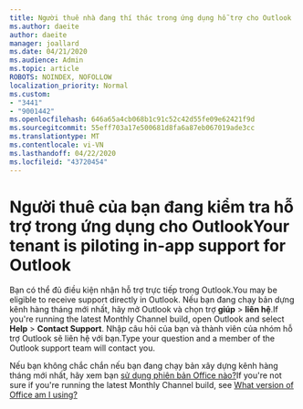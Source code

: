 ```yaml
---
title: Người thuê nhà đang thí thác trong ứng dụng hỗ trợ cho Outlook
ms.author: daeite
author: daeite
manager: joallard
ms.date: 04/21/2020
ms.audience: Admin
ms.topic: article
ROBOTS: NOINDEX, NOFOLLOW
localization_priority: Normal
ms.custom:
- "3441"
- "9001442"
ms.openlocfilehash: 646a65a4cb068b1c91c52c42d55fe09e62421f9d
ms.sourcegitcommit: 55eff703a17e500681d8fa6a87eb067019ade3cc
ms.translationtype: MT
ms.contentlocale: vi-VN
ms.lasthandoff: 04/22/2020
ms.locfileid: "43720454"
---
```

# <a name="your-tenant-is-piloting-in-app-support-for-outlook"></a><span data-ttu-id="de5a2-102">Người thuê của bạn đang kiểm tra hỗ trợ trong ứng dụng cho Outlook</span><span class="sxs-lookup"><span data-stu-id="de5a2-102">Your tenant is piloting in-app support for Outlook</span></span>

<span data-ttu-id="de5a2-103">Bạn có thể đủ điều kiện nhận hỗ trợ trực tiếp trong Outlook.</span><span class="sxs-lookup"><span data-stu-id="de5a2-103">You may be eligible to receive support directly in Outlook.</span></span> <span data-ttu-id="de5a2-104">Nếu bạn đang chạy bản dựng kênh hàng tháng mới nhất, hãy mở Outlook và chọn trợ **giúp** > **liên hệ**.</span><span class="sxs-lookup"><span data-stu-id="de5a2-104">If you're running the latest Monthly Channel build, open Outlook and select **Help** > **Contact Support**.</span></span> <span data-ttu-id="de5a2-105">Nhập câu hỏi của bạn và thành viên của nhóm hỗ trợ Outlook sẽ liên hệ với bạn.</span><span class="sxs-lookup"><span data-stu-id="de5a2-105">Type your question and a member of the Outlook support team will contact you.</span></span>

<span data-ttu-id="de5a2-106">Nếu bạn không chắc chắn nếu bạn đang chạy bản xây dựng kênh hàng tháng mới nhất, hãy xem bạn [sử dụng phiên bản Office nào?](https://support.office.com/article/932788B8-A3CE-44BF-BB09-E334518B8B19)</span><span class="sxs-lookup"><span data-stu-id="de5a2-106">If you're not sure if you're running the latest Monthly Channel build, see [What version of Office am I using?](https://support.office.com/article/932788B8-A3CE-44BF-BB09-E334518B8B19)</span></span>